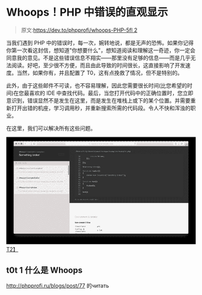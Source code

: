 # Whoops！PHP 中错误的直观显示

> 原文:[https://dev.to/phpprofi/whoops-PHP-5fl 2](https://dev.to/phpprofi/whoops-----php-5fl2)

当我们遇到 PHP 中的错误时，每一次，婉转地说，都是无声的恐怖。如果你记得你第一次看这封信，想知道"你想要什么"，想知道阅读和理解这一奇迹，你一定会同意我的意见。不是这些错误信息不翔实——那里没有足够的信息——而是几乎无法阅读。好吧，至少很不方便，而且由此导致的时间很长，这直接影响了开发速度。当然，如果你有，并且配置了 T0，这有点挽救了情况，但不是特别的。

此外，由于这些邮件不可读，也不容易理解，因此您需要很长时间(比您希望的时间)在您最喜欢的 IDE 中查找代码。最后，当您打开代码中的正确位置时，您立即意识到，错误显然不是发生在这里，而是发生在堆栈上或下的某个位置。并需要重新打开出错的机座，学习调用秒，并重新搜索所需的代码段。令人不快和浑浊的职业。

在这里，我们可以解决所有这些问题。

[![](img/8150307a2f7c32d250a903c1a13bf164.png)T2】](https://res.cloudinary.com/practicaldev/image/fetch/s--mlLch-gB--/c_limit%2Cf_auto%2Cfl_progressive%2Cq_auto%2Cw_880/http://phpprofi.ru/resources/img/blogs/ee7f40e6-9ea8-4827-bc90-eff9bf860dcf.jpeg)

## t0t 1 什么是 Whoops

http://phpprofi.ru/blogs/post/77 的читать